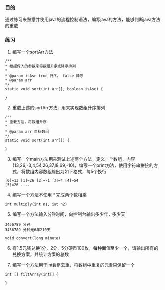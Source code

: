 ### 目的
通过练习来熟悉并使用java的流程控制语法，编写java的方法，能够判断java方法的重载

### 练习
1. 编写一个sortArr方法
```
/**
* 根据传入的参数来将数组升序或降序排列
*
* @param isAsc true 升序， false 降序
* @param arr
*/
static void sort(int arr[], boolean isAsc) {

}
```
2. 重载上述的sortArr方法，用来实现数组升序排列
```
/**
* 重载方法，将数组升序
*
* @param arr 目标数组
*/
static void sort(int arr[]) {

}
```
3. 编写一个main方法用来测试上述两个方法，定义一个数组，内容 {13,26,-3,4,54,26,37,18,69,-10}，编写一个print方法，使用字符串拼接的方式，将数组内容数组输出为如下格式，每5个换行
```
[0]=13 [1]=26 [2]=-1 [3]=4 [4]=54
[5]=26 ....
```

4. 编写一个方法不使用 * 完成两个数相乘
```
int multiply(int n1, int n2) 
```

5. 编写一个方法输入分钟时间，向控制台输出多少年，多少天
```
3456789 分钟                                                                          
3456789 分钟是6年210天
```
```
void convert(long minute)
```

6. 有1.5元钱兑换1分，2分，5分硬币100枚，每种面值至少一个，请输出所有的兑换方案，并统计方案的总数


7. 编写一个方法用于int数组去重，将数组中重复的元素只保留一个
```
int [] filtArray(int[]){

}
```
 
